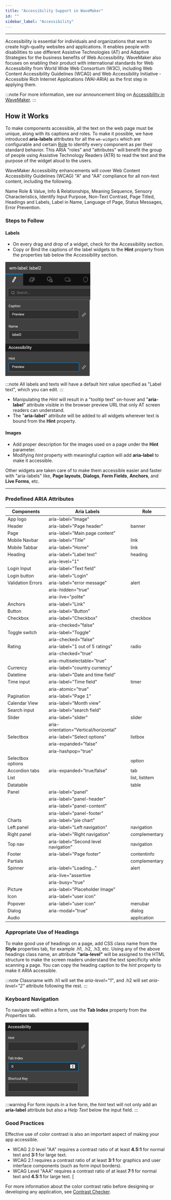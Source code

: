 ```yaml
---
title: "Accessibility Support in WaveMaker"
id: ""
sidebar_label: "Accessibility"
---
```

---

Accessibility is essential for individuals and organizations that want to create high-quality websites and applications. It enables people with disabilities to use different Assistive Technologies (AT) and Adaptive Strategies for the business benefits of Web Accessibility. WaveMaker also focuses on enabling their product with international standards for Web Accessibility from World Wide Web Consortium (W3C), including Web Content Accessibility Guidelines (WCAG) and Web Accessibility Initiative - Accessible Rich Internet Applications (WAI-ARIA) as the first step in applying them.

:::note
For more information, see our announcement blog on [Accessibility in WaveMaker](/learn/blog/2021-08-23-accessibility-feature).
:::

## How it Works

To make components accessible, all the text on the web page must be unique, along with its captions and roles. To make it possible, we have introduced **aria-labels** attributes for all the `wm-widgets` which are configurable and certain [Role](https://developer.mozilla.org/en-US/docs/Web/Accessibility/ARIA/Roles) to identify every component as per their standard behavior. This ARIA "roles" and "attributes" will benefit the group of people using Assistive Technology Readers (ATR) to read the text and the purpose of the widget aloud to the users.

WaveMaker Accessibility enhancements will cover Web Content Accessibility Guidelines (WCAG) "A" and "AA" compliance for all non-text content, including the following.

Name Role & Value, Info & Relationships, Meaning Sequence, Sensory Characteristics, Identify Input Purpose, Non-Text Contrast, Page Titled, Headings and Labels, Label in Name, Language of Page, Status Messages, Error Prevention.



### Steps to Follow

#### Labels

- On every drag and drop of a widget, check for the Accessibility section.
- Copy or Bind the captions of the label widgets to the **Hint** property from the properties tab below the Accessibility section.

![Accessibility Section](/learn/assets/accessibility-section.png)

:::note
All labels and texts will have a default hint value specified as "Label text", which you can edit.
:::

- Manipulating the *Hint* will result in a "tooltip text" on-hover and "**aria-label**" attribute visible in the browser preview URL that only AT screen readers can understand.
- The "**aria-label**" attribute will be added to all widgets wherever text is bound from the **Hint** property.

#### Images

- Add proper description for the images used on a page under the **Hint** parameter.
- Modifying *hint* property with meaningful caption will add **aria-label** to make it accessible.


Other widgets are taken care of to make them accessible easier and faster with "aria-labels" like, **Page layouts**, **Dialogs**, **Form Fields**, **Anchors**, and **Live Forms**, etc.



---

### Predefined ARIA Attributes


| Components | Aria Labels | Role |
| --- | --- | --- |
| App logo | aria-label="Image" |  |
| Header | aria-label="Page header" | banner |
| Page | aria-label="Main page content" |  |
| Mobile Navbar | aria-label="Title" | link |
| Mobile Tabbar | aria-label="Home" | link |
| Heading | aria-label="Label text" | heading |
|  | aria-level="1" | |
| Login Input | aria-label="Text field" |  |
| Login button | aria-label="Login" |  |
| Validation Errors | aria-label="error message" | alert |
|  | aria-hidden="true" | |
|  | aria-live="polite" | |
| Anchors | aria-label="Link" |  |
| Button | aria-label="Button" |  |
| Checkbox | aria-label="Checkbox" | checkbox |
|  | aria-checked="false" | |
| Toggle switch | aria-label="Toggle" |  |
|  | aria-checked="false" | |
| Rating | aria-label="1 out of 5 ratings" | radio |
|  | aria-checked="true" | |
|  | aria-multiselectable="true" | |
| Currency | aria-label="country currency" |  |
| Datetime | aria-label="Date and time field" |  |
| Time input | aria-label="Time field" | timer |
|  | aria-atomic="true" | |
| Pagination | aria-label="Page 1" |  |
| Calendar View | aria-label="Month view" |  |
| Search input | aria-label="search field" |  |
| Slider | aria-label="slider" | slider |
|  | aria-orientation="Vertical/horizontal" | |
| Selectbox | aria-label="Select options" | listbox |
|  | aria-expanded="false" | |
|  | aria-hashpop="true" | |
| Selectbox options |  | option |
| Accordion tabs | aria-expanded="true/false" | tab |
| List |  | list, listitem |
| Datatable |  | table |
| Panel | aria-label="panel" |  |
|  | aria-label="panel-header" | |
|  | aria-label="panel-content" | |
|  | aria-label="panel-footer" | |
| Charts | aria-label="pie chart" |  |
| Left panel | aria-label="Left navigation" | navigation |
| Right panel | aria-label="Right navigation" | complementary |
| Top nav | aria-label="Second level navigation" | navigation |
| Footer | aria-label="Page footer" | contentinfo |
| Partials |  | complementary |
| Spinner | aria-label="Loading..." | alert |
|  | aria-live="assertive | |
|  | aria-busy="true" | |
| Picture | aria-label="Placeholder Image" |  |
| Icon | aria-label="user icon" |  |
| Popover | aria-label="user icon" | menubar |
| Dialog | aria-modal="true" | dialog |
| Audio |  | application |




### Appropriate Use of Headings

To make good use of headings on a page, add CSS class name from the **Style** properties tab, for example .h1, .h2, .h3, etc. Using any of the above headings class name, an attribute **"aria-level"** will be assigned to the HTML structure to make the screen readers understand the text specificity while scanning a page. You can copy the heading caption to the *hint* property to make it ARIA accessible.


:::note
Classname with .h1 will set the *aria-level="1"*, and .h2 will set *aria-level="2"* attribute following the rest.
:::


### Keyboard Navigation

To navigate well within a form, use the **Tab Index** property from the *Properties* tab.

![Tab Index property](/learn/assets/tab-index-property.png)

:::warning
For form inputs in a live form, the *hint* text will not only add an **aria-label** attribute but also a *Help Text* below the input field.
:::



### Good Practices

Effective use of color contrast is also an important aspect of making your app accessible.

- WCAG 2.0 level "AA" requires a contrast ratio of at least **4.5:1** for normal text and **3:1** for large text.
- WCAG 2.1 requires a contrast ratio of at least **3:1** for graphics and user interface components (such as form input borders).
- WCAG Level "AAA" requires a contrast ratio of at least **7:1** for normal text and **4.5:1** for large text. [

For more information about the color contrast ratio before designing or developing any application, see [Contrast Checker](https://webaim.org/resources/contrastchecker/).
